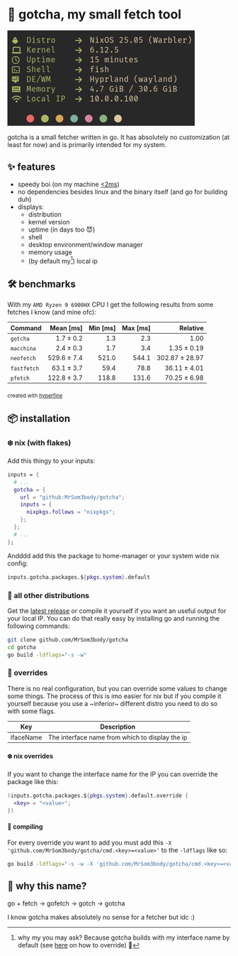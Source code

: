 # 🐹 gotcha, my small fetch tool

![preview](.github/assets/preview.png)

gotcha is a small fetcher written in go. It has absolutely no customization (at least for now) and is primarily intended for my system.

## ✨ features

- speedy boi (on my machine [<2ms](#benchmarks))
- no dependencies besides linux and the binary itself (and go for building duh)
- displays:
  - distribution
  - kernel version
  - uptime (in days too 😈)
  - shell
  - desktop environment/window manager
  - memory usage
  - (by default my[^1]) local ip

[^1]: why my you may ask? Because gotcha builds with my interface name by default (see [here](#overrides) on how to override) 🤡

## 🛠️ benchmarks

With my `AMD Ryzen 9 6900HX` CPU I get the following results from some fetches I know (and mine ofc):

| Command     |   Mean [ms] | Min [ms] | Max [ms] |       Relative |
| :---------- | ----------: | -------: | -------: | -------------: |
| `gotcha`    |   1.7 ± 0.2 |      1.3 |      2.3 |           1.00 |
| `macchina`  |   2.4 ± 0.3 |      1.7 |      3.4 |    1.35 ± 0.19 |
| `neofetch`  | 529.6 ± 7.4 |    521.0 |    544.1 | 302.87 ± 28.97 |
| `fastfetch` |  63.1 ± 3.7 |     59.4 |     78.8 |   36.11 ± 4.01 |
| `pfetch`    | 122.8 ± 3.7 |    118.8 |    131.6 |   70.25 ± 6.98 |

<sub>created with [hyperfine](https://github.com/sharkdp/hyperfine)</sub>

## 📦 installation

### ❄️ nix (with flakes)

Add this thingy to your inputs:

```nix
inputs = {
  # ...
  gotcha = {
    url = "github:MrSom3body/gotcha";
    inputs = {
      nixpkgs.follows = "nixpkgs";
    };
  };
  # ...
};
```

Andddd add this the package to home-manager or your system wide nix config:

```nix
inputs.gotcha.packages.${pkgs.system}.default
```

### 🐧 all other distributions

Get the [latest release](https://github.com/MrSom3body/gotcha/releases) or compile it yourself if you want an useful output for your local IP. You can do that really easy by installing go and running the following commands:

```bash
git clone github.com/MrSom3body/gotcha
cd gotcha
go build -ldflags="-s -w"
```

### 🧰 overrides

There is no real configuration, but you can override some values to change some things. The process of this is imo easier for nix but if you compile it yourself because you use a ~inferior~ different distro you need to do so with some flags.

| Key       | Description                                     |
| --------- | ----------------------------------------------- |
| ifaceName | The interface name from which to display the ip |

#### ❄️ nix overrides

If you want to change the interface name for the IP you can override the package like this:

```nix
(inputs.gotcha.packages.${pkgs.system}.default.override {
  <key> = "<value>";
})
```

#### 🔨 compiling

For every override you want to add you must add this `-X 'github.com/MrSom3body/gotcha/cmd.<key>=<value>'` to the `-ldflags` like so:

```bash
go build -ldflags="-s -w -X 'github.com/MrSom3body/gotcha/cmd.<key>=<value>'"
```

## 🤔 why this name?

go + fetch → gofetch → gotch → gotcha

I know gotcha makes absolutely no sense for a fetcher but idc :)
